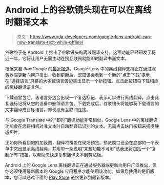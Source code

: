 # Android 上的谷歌镜头现在可以在离线时翻译文本

> 原文：<https://www.xda-developers.com/google-lens-android-can-now-translate-text-while-offline/>

谷歌终于在 Android 上推出了谷歌镜头的离线翻译支持。这项功能已经研发了将近一年，它将让用户无需主动连接互联网就能即时翻译书面文本。

根据来自 *9to5Google* 的[最近报道](https://9to5google.com/2021/01/25/google-lens-translate-offline/)，Google Lens 中的离线翻译支持正在通过服务器端更新向用户推出。收到更新后，您应该会看到一个新的“点击下载”提示，在“选择语言”屏幕的大多数语言旁边突出显示一个新按钮。点击此按钮将下载相应的离线翻译语言包。

下载语言包后，该语言旁边会出现一个复选标记，表示可以进行离线翻译。点击此复选标记将从您的设备中删除语言包。下载完成后，谷歌镜头将能够将下载语言的文本翻译成目标语言，即使没有互联网连接。

与 Google Translate 中的“即时”翻译功能非常相似，Google Lens 中的离线翻译功能会在您将相机对准文本时自动翻译已识别的文本。无需点击快门按钮来捕捉静态照片。

正如你所看到的附加截图，翻译将覆盖在现场预览。预览窗口还会在底部的一个表单中突出显示离线翻译，并附带一条说明“某些功能不可用”该表还将包括一个“复制所有”按钮，以帮助您快速复制翻译文本到剪贴板。

Android 上的 Google Lens 离线翻译正在通过服务器端更新向用户广泛推出，但你必须使用最新版本的 Google 应用程序才能使用该功能。如果您使用的是旧版本，您可以通过下面的 [Play Store](https://www.xda-developers.com/tag/google-play-store/) 链接更新到最新版本。